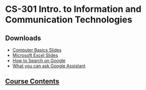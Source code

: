 # CS-301 Intro. to Information and Communication Technologies

## Downloads

- [Computer Basics Slides](../computer-basics/index.md)
- [Microsoft Excel Slides](../ms-excel/index.md)
- [How to Search on Google](../google/docs/google-search.md)
- [What you can ask Google Assistant](../google/docs/google-assistant.md)

## [Course Contents](course-contents.md)
